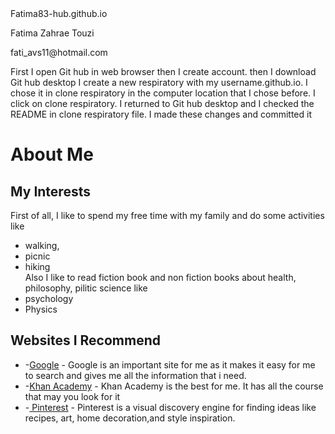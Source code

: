 <head> 
</h>Fatima83-hub.github.io
<p>Fatima Zahrae Touzi
<p>fati_avs11@hotmail.com
<p>First I open Git hub in web browser then I create account. then I download Git hub desktop
I create a new respiratory with my username.github.io.
I chose it in clone respiratory in the computer location that I chose before.
I click on clone respiratory. 
I returned to Git hub desktop and I checked the README in clone respiratory file.
I made these changes and committed it</p>


# About Me
## My Interests  
First of all, I like to spend my free time with my family and do some activities like 
 * walking,  
 * picnic  
 *  hiking   
Also I like to read fiction book and non fiction books about health, philosophy, pilitic science like  
 * psychology
 *  Physics

## Websites I Recommend
   * -[Google](https://www.google.com) - Google is an important site for me as it makes it easy for me to search and gives me all the information that i need.
   * -[Khan Academy](https://www.khanacademy.org) - Khan Academy is the best for me. It has all the course that may you look for it
   *  -[ Pinterest](https://www.pinterest.com) - Pinterest is a visual discovery engine for finding ideas like recipes, art, home decoration,and style inspiration.
